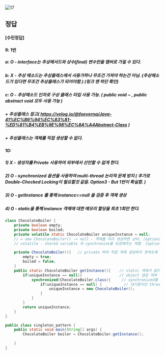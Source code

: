 ![17](https://user-images.githubusercontent.com/69576676/132936506-41c7ddc0-7c35-4f63-a122-8cfa124dc24b.JPG)

정답
-----
#### [수민정답]
#### 9: 1번
##### a: O - interface는 추상메서드와 상수(final) 변수만을 멤버로 가질 수 있다.
##### b: X - 추상 메소드는 추상클래스에서 사용가하나 무조건 가져야 하는건 아님. (추상메소드가 있다면 무조건 추상클래스가 되어야함.) (링크 맨 하단 확인)
##### c: O - 추상메소드 인자로 구상 클래스 타입 사용 가능. ( public void ~ , public abstract void 모두 사용 가능 ) 
##### + 추상클래스 참고( https://velog.io/@foeverna/Java-41%EC%B6%94%EC%83%81-%ED%81%B4%EB%9E%98%EC%8A%A4Abstract-Class )
##### + 추상클래스는 객체를 직접 생성할 수 없다.

#### 10: 
##### 1) X - 생성자를 Private 사용하여 외부에서 선언할 수 없게 한다.
##### 2) O - synchronized 옵션을 사용하여 multi-thread 논리적 문제 방지 ( 추가로 Double-Checked Locking이 필요할것 같음. Option3 - But 1번이 확실함. )
##### 3) O - getInstance 를 통해 instance==null 을 검증 후 객체 생성
##### 4) O - static을 통해 instance 객체에 대한 메모리 할당을 최초 1회만 한다.

```java
class ChocolateBoiler {
    private boolean empty;
    private boolean boiled;
    private volatile static ChocolateBoiler uniqueInstance = null;  
    // = new ChocolateBoiler() -> null - 객체를 미리 생성하면 낭비. [option2]
    // volatile - shared variable 의 synchronize를 보장해주는 역할. [option3]

    private ChocolateBoiler(){   // private 하여 직접 객체 생성하지 못하도록 함.
        empty = true;
        boiled = false;
    }
    public static ChocolateBoiler getInstance(){    // static 객체가 없어도 method 실행하기 위함.
        if(uniqueInstance == null){                 // object 생성 여부 확인
            synchronized(ChocolateBoiler.class){     // synchronized를 통해 하나의 thread만 진입하도록 Lock 적용. [option1]
                if(uniqueInstance == null) {          // 대기중이던 thread 에대해 한번더 object 생성 확인 -> "Double Checked Locking."
                    uniqueInstance = new ChocolateBoiler();
                }
            }
        }
        return uniqueInstance;
    }
}

public class singleton_pattern {
    public static void main(String[] args) {
        ChocolateBoiler boiler = ChocolateBoiler.getInstance();
        
    }
}
```
